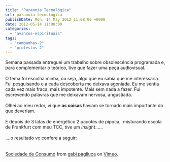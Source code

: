 ```yaml
---
title: "Paranoia Tecnológica"
url: paranoia-tecnologica
publishDate: Mon, 14 May 2012 11:08:00 +0000
date: 2012-05-14 11:08:00
categories: 
  - "avancos-espirituais"
tags: 
  - "campanhas-2"
  - "protestos-2"
---
```

Semana passada entreguei um trabalho sobre obsolescência programada e, para complementar o teórico, tive que fazer uma peça audiovisual.<br><br>O tema foi escolha minha, ou seja, algo que eu sabia que me interessaria. Fui pesquisando e a cada descoberta me deixava agoniada. Eu me sentia cada vez mais fraca, mais impotente. Mais sem nada a fazer. Fui escrevendo palavras que me deixavam nervosa, angustiada.<br><br>Olhei ao meu redor, vi que <b>as coisas </b>haviam se tornado mais importante do que deveriam.<br><br>E depois de 3 latas de energético 2 pacotes de pipoca,  misturando escola de Frankfurt com meu TCC, tive um <i>insight</i>......<br><br>....o resultado vc confere a seguir:<br><br><br><a href="http://vimeo.com/41716087">Sociedade de Consumo</a> from <a href="http://vimeo.com/user1648207">gabi pagliuca</a> on <a href="http://vimeo.com/">Vimeo</a>.<br>
